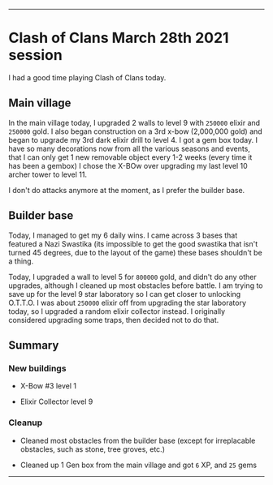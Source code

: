 
***

# Clash of Clans March 28th 2021 session

I had a good time playing Clash of Clans today.

## Main village

In the main village today, I upgraded 2 walls to level 9 with `250000` elixir and `250000` gold. I also began construction on a 3rd x-bow (2,000,000 gold) and began to upgrade my 3rd dark elixir drill to level 4. I got a gem box today. I have so many decorations now from all the various seasons and events, that I can only get 1 new removable object every 1-2 weeks (every time it has been a gembox) I chose the X-BOw over upgrading my last level 10 archer tower to level 11.

I don't do attacks anymore at the moment, as I prefer the builder base.

## Builder base

Today, I managed to get my 6 daily wins. I came across 3 bases that featured a Nazi Swastika (its impossible to get the good swastika that isn't turned 45 degrees, due to the layout of the game) these bases shouldn't be a thing.

Today, I upgraded a wall to level 5 for `800000` gold, and didn't do any other upgrades, although I cleaned up most obstacles before battle. I am trying to save up for the level 9 star laboratory so I can get closer to unlocking O.T.T.O. I was about `250000` elixir off from upgrading the star laboratory today, so I upgraded a random elixir collector instead. I originally considered upgrading some traps, then decided not to do that.

## Summary

### New buildings

* X-Bow #3 level 1

* Elixir Collector level 9

### Cleanup

* Cleaned most obstacles from the builder base (except for irreplacable obstacles, such as stone, tree groves, etc.)

* Cleaned up 1 Gen box from the main village and got `6` XP, and `25` gems

***
